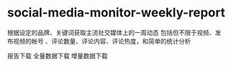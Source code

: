 # social-media-monitor-weekly-report
根据设定的品牌、关键词获取主流社交媒体上的一周动态  包括但不限于视频、发布视频的帐号 、评论数量、评论内容、评论热度，和简单的统计分析

报告下载
全量数据下载
增量数据下载
